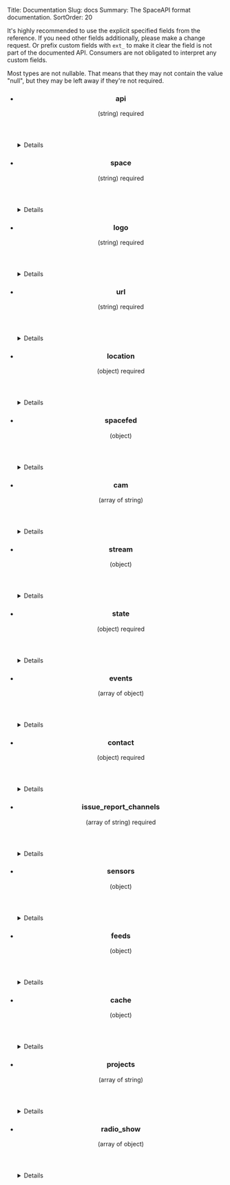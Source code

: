 Title: Documentation
Slug: docs
Summary: The SpaceAPI format documentation.
SortOrder: 20

It's highly recommended to use the explicit specified fields from the
reference. If you need other fields additionally, please make a change request.
Or prefix custom fields with `ext_` to make it clear the field is not part of
the documented API. Consumers are not obligated to interpret any custom fields.

Most types are not nullable. That means that they may not contain the value "null",
but they may be left away if they're not required.

<ul class="group apidocs">
<li><section class="item">
<header>
<h3>api</h3><span class="type">(string)</span>
<span class="tag required">required</span>
</header>
<details class="togglable">
<summary>Details</summary>
<div>
<p>The version of SpaceAPI your endpoint uses</p>
<h4>Valid values</h4>
<p><code>0.13</code></p>
<div></details>
</section></li>
<li><section class="item">
<header>
<h3>space</h3><span class="type">(string)</span>
<span class="tag required">required</span>
</header>
<details class="togglable">
<summary>Details</summary>
<div>
<p>The name of your space</p>
<div></details>
</section></li>
<li><section class="item">
<header>
<h3>logo</h3><span class="type">(string)</span>
<span class="tag required">required</span>
</header>
<details class="togglable">
<summary>Details</summary>
<div>
<p>URL to your space logo</p>
<div></details>
</section></li>
<li><section class="item">
<header>
<h3>url</h3><span class="type">(string)</span>
<span class="tag required">required</span>
</header>
<details class="togglable">
<summary>Details</summary>
<div>
<p>URL to your space website</p>
<div></details>
</section></li>
<li><section class="item">
<header>
<h3>location</h3><span class="type">(object)</span>
<span class="tag required">required</span>
</header>
<details class="togglable">
<summary>Details</summary>
<div>
<p>Position data such as a postal address or geographic coordinates</p>
<h4>Nested object properties</h4>
<ul class="group">
<li><section class="item">
<header>
<h3>address</h3><span class="type">(string)</span>
</header>
<details class="togglable">
<summary>Details</summary>
<div>
<p>The postal address of your space (street, block, housenumber, zip code, city, whatever you usually need in your country, and the country itself).<br>Examples: <ul><li>Netzladen e.V., Breite Straße 74, 53111 Bonn, Germany</li></ul></p>
<div></details>
</section></li>
<li><section class="item">
<header>
<h3>lat</h3><span class="type">(number)</span>
<span class="tag required">required</span>
</header>
<details class="togglable">
<summary>Details</summary>
<div>
<p>Latitude of your space location, in degree with decimal places. Use positive values for locations north of the equator, negative values for locations south of equator.</p>
<div></details>
</section></li>
<li><section class="item">
<header>
<h3>lon</h3><span class="type">(number)</span>
<span class="tag required">required</span>
</header>
<details class="togglable">
<summary>Details</summary>
<div>
<p>Longitude of your space location, in degree with decimal places. Use positive values for locations west of Greenwich, and negative values for locations east of Greenwich.</p>
<div></details>
</section></li>
</ul>
<div></details>
</section></li>
<li><section class="item">
<header>
<h3>spacefed</h3><span class="type">(object)</span>
</header>
<details class="togglable">
<summary>Details</summary>
<div>
<p>A flag indicating if the hackerspace uses SpaceFED, a federated login scheme so that visiting hackers can use the space WiFi with their home space credentials.</p>
<h4>Nested object properties</h4>
<ul class="group">
<li><section class="item">
<header>
<h3>spacenet</h3><span class="type">(boolean)</span>
<span class="tag required">required</span>
</header>
<details class="togglable">
<summary>Details</summary>
<div>
<p>See the <a target="_blank" href="https://spacefed.net/wiki/index.php/Category:Howto/Spacenet">wiki</a>.</p>
<div></details>
</section></li>
<li><section class="item">
<header>
<h3>spacesaml</h3><span class="type">(boolean)</span>
<span class="tag required">required</span>
</header>
<details class="togglable">
<summary>Details</summary>
<div>
<p>See the <a target="_blank" href="https://spacefed.net/wiki/index.php/Category:Howto/Spacesaml">wiki</a>.</p>
<div></details>
</section></li>
<li><section class="item">
<header>
<h3>spacephone</h3><span class="type">(boolean)</span>
<span class="tag required">required</span>
</header>
<details class="togglable">
<summary>Details</summary>
<div>
<p>See the <a target="_blank" href="https://spacefed.net/wiki/index.php/Category:Howto/Spacephone">wiki</a>.</p>
<div></details>
</section></li>
</ul>
<div></details>
</section></li>
<li><section class="item">
<header>
<h3>cam</h3><span class="type">(array of string)</span>
</header>
<details class="togglable">
<summary>Details</summary>
<div>
<p>URL(s) of webcams in your space</p>
<h4>Minimum number of items</h4>
<p>1</p>
<h4>Nested array items</h4>
<span>string</span>
<div></details>
</section></li>
<li><section class="item">
<header>
<h3>stream</h3><span class="type">(object)</span>
</header>
<details class="togglable">
<summary>Details</summary>
<div>
<p>A mapping of stream types to stream URLs.If you use other stream types make a <a href="add-your-space" target="_blank">change request</a> or prefix yours with <samp>ext_</samp> .</p>
<h4>Nested object properties</h4>
<ul class="group">
<li><section class="item">
<header>
<h3>m4</h3><span class="type">(string)</span>
</header>
<details class="togglable">
<summary>Details</summary>
<div>
<p>Your mpg stream URL. Example: <samp>{"mp4": "http//example.org/stream.mpg"}</samp></p>
<div></details>
</section></li>
<li><section class="item">
<header>
<h3>mjpeg</h3><span class="type">(string)</span>
</header>
<details class="togglable">
<summary>Details</summary>
<div>
<p>Your mjpeg stream URL. Example: <samp>{"mjpeg": "http://example.org/stream.mjpeg"}</samp></p>
<div></details>
</section></li>
<li><section class="item">
<header>
<h3>ustream</h3><span class="type">(string)</span>
</header>
<details class="togglable">
<summary>Details</summary>
<div>
<p>Your ustream stream URL. Example: <samp>{"ustream": "http://www.ustream.tv/channel/hackspsps"}</samp></p>
<div></details>
</section></li>
</ul>
<div></details>
</section></li>
<li><section class="item">
<header>
<h3>state</h3><span class="type">(object)</span>
<span class="tag required">required</span>
</header>
<details class="togglable">
<summary>Details</summary>
<div>
<p>A collection of status-related data: actual open/closed status, icons, last change timestamp etc.</p>
<h4>Nested object properties</h4>
<ul class="group">
<li><section class="item">
<header>
<h3>open</h3><span class="type">(boolean)</span>
<span class="tag required">required</span>
<span class="tag nullable">nullable</span>
</header>
<details class="togglable">
<summary>Details</summary>
<div>
<p>A flag which indicates if the space is currently open or closed. The state 'undefined' can be achieved by assigning this field the value 'null' (without the quotes). In most (all?) programming languages this is evaluated to false so that no app should break</p>
<div></details>
</section></li>
<li><section class="item">
<header>
<h3>lastchange</h3><span class="type">(number)</span>
</header>
<details class="togglable">
<summary>Details</summary>
<div>
<p>The Unix timestamp when the space status changed most recently</p>
<div></details>
</section></li>
<li><section class="item">
<header>
<h3>trigger_person</h3><span class="type">(string)</span>
</header>
<details class="togglable">
<summary>Details</summary>
<div>
<p>The person who lastly changed the state e.g. opened or closed the space.</p>
<div></details>
</section></li>
<li><section class="item">
<header>
<h3>message</h3><span class="type">(string)</span>
</header>
<details class="togglable">
<summary>Details</summary>
<div>
<p>An additional free-form string, could be something like <samp>'open for public'</samp>, <samp>'members only'</samp> or whatever you want it to be</p>
<div></details>
</section></li>
<li><section class="item">
<header>
<h3>icon</h3><span class="type">(object)</span>
</header>
<details class="togglable">
<summary>Details</summary>
<div>
<p>Icons that show the status graphically</p>
<h4>Nested object properties</h4>
<ul class="group">
<li><section class="item">
<header>
<h3>open</h3><span class="type">(string)</span>
<span class="tag required">required</span>
</header>
<details class="togglable">
<summary>Details</summary>
<div>
<p>The URL to your customized space logo showing an open space</p>
<div></details>
</section></li>
<li><section class="item">
<header>
<h3>closed</h3><span class="type">(string)</span>
<span class="tag required">required</span>
</header>
<details class="togglable">
<summary>Details</summary>
<div>
<p>The URL to your customized space logo showing a closed space</p>
<div></details>
</section></li>
</ul>
<div></details>
</section></li>
</ul>
<div></details>
</section></li>
<li><section class="item">
<header>
<h3>events</h3><span class="type">(array of object)</span>
</header>
<details class="togglable">
<summary>Details</summary>
<div>
<p>Events which happened recently in your space and which could be interesting to the public, like 'User X has entered/triggered/did something at timestamp Z'</p>
<h4>Nested array items</h4>
<ul class="group">
<li><section class="item">
<header>
<h3>name</h3><span class="type">(string)</span>
<span class="tag required">required</span>
</header>
<details class="togglable">
<summary>Details</summary>
<div>
<p>Name or other identity of the subject (e.g. <samp>J. Random Hacker</samp>, <samp>fridge</samp>, <samp>3D printer</samp>, …)</p>
<div></details>
</section></li>
<li><section class="item">
<header>
<h3>type</h3><span class="type">(string)</span>
<span class="tag required">required</span>
</header>
<details class="togglable">
<summary>Details</summary>
<div>
<p>Action (e.g. <samp>check-in</samp>, <samp>check-out</samp>, <samp>finish-print</samp>, …). Define your own actions and use them consistently, canonical actions are not (yet) specified</p>
<div></details>
</section></li>
<li><section class="item">
<header>
<h3>timestamp</h3><span class="type">(number)</span>
<span class="tag required">required</span>
</header>
<details class="togglable">
<summary>Details</summary>
<div>
<p>Unix timestamp when the event occured</p>
<div></details>
</section></li>
<li><section class="item">
<header>
<h3>extra</h3><span class="type">(string)</span>
</header>
<details class="togglable">
<summary>Details</summary>
<div>
<p>A custom text field to give more information about the event</p>
<div></details>
</section></li>
</ul>
<div></details>
</section></li>
<li><section class="item">
<header>
<h3>contact</h3><span class="type">(object)</span>
<span class="tag required">required</span>
</header>
<details class="togglable">
<summary>Details</summary>
<div>
<p>Contact information about your space. You must define at least one which is in the list of allowed values of the issue_report_channels field.</p>
<h4>Nested object properties</h4>
<ul class="group">
<li><section class="item">
<header>
<h3>phone</h3><span class="type">(string)</span>
</header>
<details class="togglable">
<summary>Details</summary>
<div>
<p>Phone number, including country code with a leading plus sign. Example: <samp>+1 800 555 4567</samp></p>
<div></details>
</section></li>
<li><section class="item">
<header>
<h3>sip</h3><span class="type">(string)</span>
</header>
<details class="togglable">
<summary>Details</summary>
<div>
<p>URI for Voice-over-IP via SIP. Example: <samp>sip:yourspace@sip.example.org</samp></p>
<div></details>
</section></li>
<li><section class="item">
<header>
<h3>keymasters</h3><span class="type">(array of object)</span>
</header>
<details class="togglable">
<summary>Details</summary>
<div>
<p>Persons who carry a key and are able to open the space upon request. One of the fields irc_nick, phone, email or twitter must be specified.</p>
<h4>Minimum number of items</h4>
<p>1</p>
<h4>Nested array items</h4>
<ul class="group">
<li><section class="item">
<header>
<h3>name</h3><span class="type">(string)</span>
</header>
<details class="togglable">
<summary>Details</summary>
<div>
<p>Real name</p>
<div></details>
</section></li>
<li><section class="item">
<header>
<h3>irc_nick</h3><span class="type">(string)</span>
</header>
<details class="togglable">
<summary>Details</summary>
<div>
<p>Contact the person with this nickname directly in irc if available. The irc channel to be used is defined in the contact/irc field.</p>
<div></details>
</section></li>
<li><section class="item">
<header>
<h3>phone</h3><span class="type">(string)</span>
</header>
<details class="togglable">
<summary>Details</summary>
<div>
<p>Example: <samp>['+1 800 555 4567','+1 800 555 4544']</samp></p>
<div></details>
</section></li>
<li><section class="item">
<header>
<h3>email</h3><span class="type">(string)</span>
</header>
<details class="togglable">
<summary>Details</summary>
<div>
<p>Email address which can be base64 encoded.</p>
<div></details>
</section></li>
<li><section class="item">
<header>
<h3>twitter</h3><span class="type">(string)</span>
</header>
<details class="togglable">
<summary>Details</summary>
<div>
<p>Twitter username with leading <samp>@</samp>.</p>
<div></details>
</section></li>
</ul>
<div></details>
</section></li>
<li><section class="item">
<header>
<h3>irc</h3><span class="type">(string)</span>
</header>
<details class="togglable">
<summary>Details</summary>
<div>
<p>URL of the IRC channel, in the form <samp>irc://example.org/#channelname</samp></p>
<div></details>
</section></li>
<li><section class="item">
<header>
<h3>twitter</h3><span class="type">(string)</span>
</header>
<details class="togglable">
<summary>Details</summary>
<div>
<p>Twitter handle, with leading @</p>
<div></details>
</section></li>
<li><section class="item">
<header>
<h3>facebook</h3><span class="type">(string)</span>
</header>
<details class="togglable">
<summary>Details</summary>
<div>
<p>Facebook account URL.</p>
<div></details>
</section></li>
<li><section class="item">
<header>
<h3>google</h3><span class="type">(object)</span>
</header>
<details class="togglable">
<summary>Details</summary>
<div>
<p>Google services.</p>
<h4>Nested object properties</h4>
<ul class="group">
<li><section class="item">
<header>
<h3>plus</h3><span class="type">(string)</span>
</header>
<details class="togglable">
<summary>Details</summary>
<div>
<p>Google plus URL.</p>
<div></details>
</section></li>
</ul>
<div></details>
</section></li>
<li><section class="item">
<header>
<h3>identica</h3><span class="type">(string)</span>
</header>
<details class="togglable">
<summary>Details</summary>
<div>
<p>Identi.ca or StatusNet account, in the form <samp>yourspace@example.org</samp></p>
<div></details>
</section></li>
<li><section class="item">
<header>
<h3>foursquare</h3><span class="type">(string)</span>
</header>
<details class="togglable">
<summary>Details</summary>
<div>
<p>Foursquare ID, in the form <samp>4d8a9114d85f3704eab301dc</samp>.</p>
<div></details>
</section></li>
<li><section class="item">
<header>
<h3>email</h3><span class="type">(string)</span>
</header>
<details class="togglable">
<summary>Details</summary>
<div>
<p>E-mail address for contacting your space. If this is a mailing list consider to use the contact/ml field.</p>
<div></details>
</section></li>
<li><section class="item">
<header>
<h3>ml</h3><span class="type">(string)</span>
</header>
<details class="togglable">
<summary>Details</summary>
<div>
<p>The e-mail address of your mailing list. If you use Google Groups then the e-mail looks like <samp>your-group@googlegroups.com</samp>.</p>
<div></details>
</section></li>
<li><section class="item">
<header>
<h3>jabber</h3><span class="type">(string)</span>
</header>
<details class="togglable">
<summary>Details</summary>
<div>
<p>A public Jabber/XMPP multi-user chatroom in the form <samp>chatroom@conference.example.net</samp></p>
<div></details>
</section></li>
<li><section class="item">
<header>
<h3>issue_mail</h3><span class="type">(string)</span>
</header>
<details class="togglable">
<summary>Details</summary>
<div>
<p>A seperate email address for issue reports (see the <em>issue_report_channels</em> field). This value can be Base64-encoded.</p>
<div></details>
</section></li>
</ul>
<div></details>
</section></li>
<li><section class="item">
<header>
<h3>issue_report_channels</h3><span class="type">(array of string)</span>
<span class="tag required">required</span>
</header>
<details class="togglable">
<summary>Details</summary>
<div>
<p>This array defines all communication channels where you want to get automated issue reports about your SpaceAPI endpoint from the revalidator. This field is meant for internal usage only and it should never be consumed by any app. At least one channel must be defined. Please consider that when using <samp>ml</samp> the mailing list moderator has to moderate incoming emails or add the sender email to the subscribers. If you don't break your SpaceAPI implementation you won't get any notifications ;-)</p>
<h4>Minimum number of items</h4>
<p>1</p>
<h4>Nested array items</h4>
<span>string</span>
<div></details>
</section></li>
<li><section class="item">
<header>
<h3>sensors</h3><span class="type">(object)</span>
</header>
<details class="togglable">
<summary>Details</summary>
<div>
<p>Data of various sensors in your space (e.g. temperature, humidity, amount of Club-Mate left, …). The only canonical property is the <em>temp</em> property, additional sensor types may be defined by you. In this case, you are requested to share your definition for inclusion in this specification.</p>
<h4>Nested object properties</h4>
<ul class="group">
<li><section class="item">
<header>
<h3>temperature</h3><span class="type">(array of object)</span>
</header>
<details class="togglable">
<summary>Details</summary>
<div>
<p>Temperature sensor. To convert from one unit of temperature to another consider <a href="http://en.wikipedia.org/wiki/Temperature_conversion_formulas" target="_blank">Wikipedia</a>.</p>
<h4>Nested array items</h4>
<ul class="group">
<li><section class="item">
<header>
<h3>value</h3><span class="type">(number)</span>
<span class="tag required">required</span>
</header>
<details class="togglable">
<summary>Details</summary>
<div>
<p>The sensor value</p>
<div></details>
</section></li>
<li><section class="item">
<header>
<h3>unit</h3><span class="type">(string)</span>
<span class="tag required">required</span>
</header>
<details class="togglable">
<summary>Details</summary>
<div>
<p>The unit of the sensor value.</p>
<h4>Valid values</h4>
<p><code>°C</code> | <code>°F</code> | <code>K</code> | <code>°De</code> | <code>°N</code> | <code>°R</code> | <code>°Ré</code> | <code>°Rø</code></p>
<div></details>
</section></li>
<li><section class="item">
<header>
<h3>location</h3><span class="type">(string)</span>
<span class="tag required">required</span>
</header>
<details class="togglable">
<summary>Details</summary>
<div>
<p>The location of your sensor such as <samp>Outside</samp>, <samp>Inside</samp>, <samp>Ceiling</samp>, <samp>Roof</samp> or <samp>Room 1</samp>.</p>
<div></details>
</section></li>
<li><section class="item">
<header>
<h3>name</h3><span class="type">(string)</span>
</header>
<details class="togglable">
<summary>Details</summary>
<div>
<p>This field is an additional field to give your sensor a name. This can be useful if you have multiple sensors in the same location.</p>
<div></details>
</section></li>
<li><section class="item">
<header>
<h3>description</h3><span class="type">(string)</span>
</header>
<details class="togglable">
<summary>Details</summary>
<div>
<p>An extra field that you can use to attach some additional information to this sensor instance.</p>
<div></details>
</section></li>
</ul>
<div></details>
</section></li>
<li><section class="item">
<header>
<h3>door_locked</h3><span class="type">(array of object)</span>
</header>
<details class="togglable">
<summary>Details</summary>
<div>
<p>Sensor type to indicate if a certain door is locked.</p>
<h4>Nested array items</h4>
<ul class="group">
<li><section class="item">
<header>
<h3>value</h3><span class="type">(boolean)</span>
<span class="tag required">required</span>
</header>
<details class="togglable">
<summary>Details</summary>
<div>
<p>The sensor value</p>
<div></details>
</section></li>
<li><section class="item">
<header>
<h3>location</h3><span class="type">(string)</span>
<span class="tag required">required</span>
</header>
<details class="togglable">
<summary>Details</summary>
<div>
<p>The location of your sensor such as <samp>front door</samp>, <samp>chill room</samp> or <samp>lab</samp>.</p>
<div></details>
</section></li>
<li><section class="item">
<header>
<h3>name</h3><span class="type">(string)</span>
</header>
<details class="togglable">
<summary>Details</summary>
<div>
<p>This field is an additional field to give your sensor a name. This can be useful if you have multiple sensors in the same location.</p>
<div></details>
</section></li>
<li><section class="item">
<header>
<h3>description</h3><span class="type">(string)</span>
</header>
<details class="togglable">
<summary>Details</summary>
<div>
<p>An extra field that you can use to attach some additional information to this sensor instance.</p>
<div></details>
</section></li>
</ul>
<div></details>
</section></li>
<li><section class="item">
<header>
<h3>barometer</h3><span class="type">(array of object)</span>
</header>
<details class="togglable">
<summary>Details</summary>
<div>
<p>Barometer sensor</p>
<h4>Nested array items</h4>
<ul class="group">
<li><section class="item">
<header>
<h3>value</h3><span class="type">(number)</span>
<span class="tag required">required</span>
</header>
<details class="togglable">
<summary>Details</summary>
<div>
<p>The sensor value</p>
<div></details>
</section></li>
<li><section class="item">
<header>
<h3>unit</h3><span class="type">(string)</span>
<span class="tag required">required</span>
</header>
<details class="togglable">
<summary>Details</summary>
<div>
<p>The unit of the sensor value. You should always define the unit though if the sensor is a flag of a boolean type then you can of course omit it.</p>
<h4>Valid values</h4>
<p><code>hPA</code></p>
<div></details>
</section></li>
<li><section class="item">
<header>
<h3>location</h3><span class="type">(string)</span>
<span class="tag required">required</span>
</header>
<details class="togglable">
<summary>Details</summary>
<div>
<p>The location of your sensor such as <samp>Outside</samp>, <samp>Inside</samp>, <samp>Ceiling</samp>, <samp>Roof</samp> or <samp>Room 1</samp>.</p>
<div></details>
</section></li>
<li><section class="item">
<header>
<h3>name</h3><span class="type">(string)</span>
</header>
<details class="togglable">
<summary>Details</summary>
<div>
<p>This field is an additional field to give your sensor a name. This can be useful if you have multiple sensors in the same location.</p>
<div></details>
</section></li>
<li><section class="item">
<header>
<h3>description</h3><span class="type">(string)</span>
</header>
<details class="togglable">
<summary>Details</summary>
<div>
<p>An extra field that you can use to attach some additional information to this sensor instance.</p>
<div></details>
</section></li>
</ul>
<div></details>
</section></li>
<li><section class="item">
<header>
<h3>radiation</h3><span class="type">(object)</span>
</header>
<details class="togglable">
<summary>Details</summary>
<div>
<p>Compound radiation sensor. Check this <a rel="nofollow" href="https://sites.google.com/site/diygeigercounter/gm-tubes-supported" target="_blank">resource</a>.</p>
<h4>Nested object properties</h4>
<ul class="group">
<li><section class="item">
<header>
<h3>alpha</h3><span class="type">(array of object)</span>
</header>
<details class="togglable">
<summary>Details</summary>
<div>
<p>An alpha sensor</p>
<h4>Nested array items</h4>
<ul class="group">
<li><section class="item">
<header>
<h3>value</h3><span class="type">(number)</span>
<span class="tag required">required</span>
</header>
<details class="togglable">
<summary>Details</summary>
<div>
<p>Observed counts per minute (ocpm) or actual radiation value. If the value are the observed counts then the dead_time and conversion_factor fields must be defined as well. CPM formula: <div>cpm = ocpm ( 1 + 1 / (1 - ocpm x dead_time) )</div> Conversion formula: <div>µSv/h = cpm x conversion_factor</div></p>
<div></details>
</section></li>
<li><section class="item">
<header>
<h3>unit</h3><span class="type">(string)</span>
<span class="tag required">required</span>
</header>
<details class="togglable">
<summary>Details</summary>
<div>
<p>Choose the appropriate unit for your radiation sensor instance.</p>
<h4>Valid values</h4>
<p><code>cpm</code> | <code>r/h</code> | <code>µSv/h</code> | <code>mSv/a</code> | <code>µSv/a</code></p>
<div></details>
</section></li>
<li><section class="item">
<header>
<h3>dead_time</h3><span class="type">(number)</span>
</header>
<details class="togglable">
<summary>Details</summary>
<div>
<p>The dead time in µs. See the description of the value field to see how to use the dead time.</p>
<div></details>
</section></li>
<li><section class="item">
<header>
<h3>conversion_factor</h3><span class="type">(number)</span>
</header>
<details class="togglable">
<summary>Details</summary>
<div>
<p>The conversion from the <em>cpm</em> unit to another unit hardly depends on your tube type. See the description of the value field to see how to use the conversion factor. <strong>Note:</strong> only trust your manufacturer if it comes to the actual factor value. The internet seems <a rel="nofollow" href="http://sapporohibaku.wordpress.com/2011/10/15/conversion-factor/" target="_blank">full of wrong copy & pastes</a>, don't even trust your neighbour hackerspace. If in doubt ask the tube manufacturer.</p>
<div></details>
</section></li>
<li><section class="item">
<header>
<h3>location</h3><span class="type">(string)</span>
</header>
<details class="togglable">
<summary>Details</summary>
<div>
<p>The location of your sensor such as <samp>Outside</samp>, <samp>Inside</samp>, <samp>Ceiling</samp>, <samp>Roof</samp> or <samp>Room 1</samp>.</p>
<div></details>
</section></li>
<li><section class="item">
<header>
<h3>name</h3><span class="type">(string)</span>
</header>
<details class="togglable">
<summary>Details</summary>
<div>
<p>This field is an additional field to give your sensor a name. This can be useful if you have multiple sensors in the same location.</p>
<div></details>
</section></li>
<li><section class="item">
<header>
<h3>description</h3><span class="type">(string)</span>
</header>
<details class="togglable">
<summary>Details</summary>
<div>
<p>An extra field that you can use to attach some additional information to this sensor instance.</p>
<div></details>
</section></li>
</ul>
<div></details>
</section></li>
<li><section class="item">
<header>
<h3>beta</h3><span class="type">(array of object)</span>
</header>
<details class="togglable">
<summary>Details</summary>
<div>
<p>A beta sensor</p>
<h4>Nested array items</h4>
<ul class="group">
<li><section class="item">
<header>
<h3>value</h3><span class="type">(number)</span>
<span class="tag required">required</span>
</header>
<details class="togglable">
<summary>Details</summary>
<div>
<p>Observed counts per minute (ocpm) or actual radiation value. If the value are the observed counts then the dead_time and conversion_factor fields must be defined as well. CPM formula: <div>cpm = ocpm ( 1 + 1 / (1 - ocpm x dead_time) )</div> Conversion formula: <div>µSv/h = cpm x conversion_factor</div></p>
<div></details>
</section></li>
<li><section class="item">
<header>
<h3>unit</h3><span class="type">(string)</span>
<span class="tag required">required</span>
</header>
<details class="togglable">
<summary>Details</summary>
<div>
<p>Choose the appropriate unit for your radiation sensor instance.</p>
<h4>Valid values</h4>
<p><code>cpm</code> | <code>r/h</code> | <code>µSv/h</code> | <code>mSv/a</code> | <code>µSv/a</code></p>
<div></details>
</section></li>
<li><section class="item">
<header>
<h3>dead_time</h3><span class="type">(number)</span>
</header>
<details class="togglable">
<summary>Details</summary>
<div>
<p>The dead time in µs. See the description of the value field to see how to use the dead time.</p>
<div></details>
</section></li>
<li><section class="item">
<header>
<h3>conversion_factor</h3><span class="type">(number)</span>
</header>
<details class="togglable">
<summary>Details</summary>
<div>
<p>The conversion from the <em>cpm</em> unit to another unit hardly depends on your tube type. See the description of the value field to see how to use the conversion factor. <strong>Note:</strong> only trust your manufacturer if it comes to the actual factor value. The internet seems <a rel="nofollow" href="http://sapporohibaku.wordpress.com/2011/10/15/conversion-factor/" target="_blank">full of wrong copy & pastes</a>, don't even trust your neighbour hackerspace. If in doubt ask the tube manufacturer.</p>
<div></details>
</section></li>
<li><section class="item">
<header>
<h3>location</h3><span class="type">(string)</span>
</header>
<details class="togglable">
<summary>Details</summary>
<div>
<p>The location of your sensor such as <samp>Outside</samp>, <samp>Inside</samp>, <samp>Ceiling</samp>, <samp>Roof</samp> or <samp>Room 1</samp>.</p>
<div></details>
</section></li>
<li><section class="item">
<header>
<h3>name</h3><span class="type">(string)</span>
</header>
<details class="togglable">
<summary>Details</summary>
<div>
<p>This field is an additional field to give your sensor a name. This can be useful if you have multiple sensors in the same location.</p>
<div></details>
</section></li>
<li><section class="item">
<header>
<h3>description</h3><span class="type">(string)</span>
</header>
<details class="togglable">
<summary>Details</summary>
<div>
<p>An extra field that you can use to attach some additional information to this sensor instance.</p>
<div></details>
</section></li>
</ul>
<div></details>
</section></li>
<li><section class="item">
<header>
<h3>gamma</h3><span class="type">(array of object)</span>
</header>
<details class="togglable">
<summary>Details</summary>
<div>
<p>A gamma sensor</p>
<h4>Nested array items</h4>
<ul class="group">
<li><section class="item">
<header>
<h3>value</h3><span class="type">(number)</span>
<span class="tag required">required</span>
</header>
<details class="togglable">
<summary>Details</summary>
<div>
<p>Observed counts per minute (ocpm) or actual radiation value. If the value are the observed counts then the dead_time and conversion_factor fields must be defined as well. CPM formula: <div>cpm = ocpm ( 1 + 1 / (1 - ocpm x dead_time) )</div> Conversion formula: <div>µSv/h = cpm x conversion_factor</div></p>
<div></details>
</section></li>
<li><section class="item">
<header>
<h3>unit</h3><span class="type">(string)</span>
<span class="tag required">required</span>
</header>
<details class="togglable">
<summary>Details</summary>
<div>
<p>Choose the appropriate unit for your radiation sensor instance.</p>
<h4>Valid values</h4>
<p><code>cpm</code> | <code>r/h</code> | <code>µSv/h</code> | <code>mSv/a</code> | <code>µSv/a</code></p>
<div></details>
</section></li>
<li><section class="item">
<header>
<h3>dead_time</h3><span class="type">(number)</span>
</header>
<details class="togglable">
<summary>Details</summary>
<div>
<p>The dead time in µs. See the description of the value field to see how to use the dead time.</p>
<div></details>
</section></li>
<li><section class="item">
<header>
<h3>conversion_factor</h3><span class="type">(number)</span>
</header>
<details class="togglable">
<summary>Details</summary>
<div>
<p>The conversion from the <em>cpm</em> unit to another unit hardly depends on your tube type. See the description of the value field to see how to use the conversion factor. <strong>Note:</strong> only trust your manufacturer if it comes to the actual factor value. The internet seems <a rel="nofollow" href="http://sapporohibaku.wordpress.com/2011/10/15/conversion-factor/" target="_blank">full of wrong copy & pastes</a>, don't even trust your neighbour hackerspace. If in doubt ask the tube manufacturer.</p>
<div></details>
</section></li>
<li><section class="item">
<header>
<h3>location</h3><span class="type">(string)</span>
</header>
<details class="togglable">
<summary>Details</summary>
<div>
<p>The location of your sensor such as <samp>Outside</samp>, <samp>Inside</samp>, <samp>Ceiling</samp>, <samp>Roof</samp> or <samp>Room 1</samp>.</p>
<div></details>
</section></li>
<li><section class="item">
<header>
<h3>name</h3><span class="type">(string)</span>
</header>
<details class="togglable">
<summary>Details</summary>
<div>
<p>This field is an additional field to give your sensor a name. This can be useful if you have multiple sensors in the same location.</p>
<div></details>
</section></li>
<li><section class="item">
<header>
<h3>description</h3><span class="type">(string)</span>
</header>
<details class="togglable">
<summary>Details</summary>
<div>
<p>An extra field that you can use to attach some additional information to this sensor instance.</p>
<div></details>
</section></li>
</ul>
<div></details>
</section></li>
<li><section class="item">
<header>
<h3>beta_gamma</h3><span class="type">(array of object)</span>
</header>
<details class="togglable">
<summary>Details</summary>
<div>
<p>A sensor which cannot filter beta and gamma radiation seperately.</p>
<h4>Nested array items</h4>
<ul class="group">
<li><section class="item">
<header>
<h3>value</h3><span class="type">(number)</span>
<span class="tag required">required</span>
</header>
<details class="togglable">
<summary>Details</summary>
<div>
<p>Observed counts per minute (ocpm) or actual radiation value. If the value are the observed counts then the dead_time and conversion_factor fields must be defined as well. CPM formula: <div>cpm = ocpm ( 1 + 1 / (1 - ocpm x dead_time) )</div> Conversion formula: <div>µSv/h = cpm x conversion_factor</div></p>
<div></details>
</section></li>
<li><section class="item">
<header>
<h3>unit</h3><span class="type">(string)</span>
<span class="tag required">required</span>
</header>
<details class="togglable">
<summary>Details</summary>
<div>
<p>Choose the appropriate unit for your radiation sensor instance.</p>
<h4>Valid values</h4>
<p><code>cpm</code> | <code>r/h</code> | <code>µSv/h</code> | <code>mSv/a</code> | <code>µSv/a</code></p>
<div></details>
</section></li>
<li><section class="item">
<header>
<h3>dead_time</h3><span class="type">(number)</span>
</header>
<details class="togglable">
<summary>Details</summary>
<div>
<p>The dead time in µs. See the description of the value field to see how to use the dead time.</p>
<div></details>
</section></li>
<li><section class="item">
<header>
<h3>conversion_factor</h3><span class="type">(number)</span>
</header>
<details class="togglable">
<summary>Details</summary>
<div>
<p>The conversion from the <em>cpm</em> unit to another unit hardly depends on your tube type. See the description of the value field to see how to use the conversion factor. <strong>Note:</strong> only trust your manufacturer if it comes to the actual factor value. The internet seems <a rel="nofollow" href="http://sapporohibaku.wordpress.com/2011/10/15/conversion-factor/" target="_blank">full of wrong copy & pastes</a>, don't even trust your neighbour hackerspace. If in doubt ask the tube manufacturer.</p>
<div></details>
</section></li>
<li><section class="item">
<header>
<h3>location</h3><span class="type">(string)</span>
</header>
<details class="togglable">
<summary>Details</summary>
<div>
<p>The location of your sensor such as <samp>Outside</samp>, <samp>Inside</samp>, <samp>Ceiling</samp>, <samp>Roof</samp> or <samp>Room 1</samp>.</p>
<div></details>
</section></li>
<li><section class="item">
<header>
<h3>name</h3><span class="type">(string)</span>
</header>
<details class="togglable">
<summary>Details</summary>
<div>
<p>This field is an additional field to give your sensor a name. This can be useful if you have multiple sensors in the same location.</p>
<div></details>
</section></li>
<li><section class="item">
<header>
<h3>description</h3><span class="type">(string)</span>
</header>
<details class="togglable">
<summary>Details</summary>
<div>
<p>An extra field that you can use to attach some additional information to this sensor instance.</p>
<div></details>
</section></li>
</ul>
<div></details>
</section></li>
</ul>
<div></details>
</section></li>
<li><section class="item">
<header>
<h3>humidity</h3><span class="type">(array of object)</span>
</header>
<details class="togglable">
<summary>Details</summary>
<div>
<p>Humidity sensor</p>
<h4>Nested array items</h4>
<ul class="group">
<li><section class="item">
<header>
<h3>value</h3><span class="type">(number)</span>
<span class="tag required">required</span>
</header>
<details class="togglable">
<summary>Details</summary>
<div>
<p>The sensor value</p>
<div></details>
</section></li>
<li><section class="item">
<header>
<h3>unit</h3><span class="type">(string)</span>
<span class="tag required">required</span>
</header>
<details class="togglable">
<summary>Details</summary>
<div>
<p>The unit of the sensor value. You should always define the unit though if the sensor is a flag of a boolean type then you can of course omit it.</p>
<h4>Valid values</h4>
<p><code>%</code></p>
<div></details>
</section></li>
<li><section class="item">
<header>
<h3>location</h3><span class="type">(string)</span>
<span class="tag required">required</span>
</header>
<details class="togglable">
<summary>Details</summary>
<div>
<p>The location of your sensor such as <samp>Outside</samp>, <samp>Inside</samp>, <samp>Ceiling</samp>, <samp>Roof</samp> or <samp>Room 1</samp>.</p>
<div></details>
</section></li>
<li><section class="item">
<header>
<h3>name</h3><span class="type">(string)</span>
</header>
<details class="togglable">
<summary>Details</summary>
<div>
<p>This field is an additional field to give your sensor a name. This can be useful if you have multiple sensors in the same location.</p>
<div></details>
</section></li>
<li><section class="item">
<header>
<h3>description</h3><span class="type">(string)</span>
</header>
<details class="togglable">
<summary>Details</summary>
<div>
<p>An extra field that you can use to attach some additional information to this sensor instance.</p>
<div></details>
</section></li>
</ul>
<div></details>
</section></li>
<li><section class="item">
<header>
<h3>beverage_supply</h3><span class="type">(array of object)</span>
</header>
<details class="togglable">
<summary>Details</summary>
<div>
<p>How much Mate and beer is in your fridge?</p>
<h4>Nested array items</h4>
<ul class="group">
<li><section class="item">
<header>
<h3>value</h3><span class="type">(number)</span>
<span class="tag required">required</span>
</header>
<details class="togglable">
<summary>Details</summary>
<div>
<p>The sensor value</p>
<div></details>
</section></li>
<li><section class="item">
<header>
<h3>unit</h3><span class="type">(string)</span>
<span class="tag required">required</span>
</header>
<details class="togglable">
<summary>Details</summary>
<div>
<p>The unit, either <samp>btl</samp> for bottles or <samp>crt</samp> for crates.</p>
<h4>Valid values</h4>
<p><code>btl</code> | <code>crt</code></p>
<div></details>
</section></li>
<li><section class="item">
<header>
<h3>location</h3><span class="type">(string)</span>
</header>
<details class="togglable">
<summary>Details</summary>
<div>
<p>The location of your sensor such as <samp>Room 1</samp> or <samp>Room 2</samp> or <samp>Room 3</samp>, <samp>Roof</samp> or <samp>Room 1</samp>.</p>
<div></details>
</section></li>
<li><section class="item">
<header>
<h3>name</h3><span class="type">(string)</span>
</header>
<details class="togglable">
<summary>Details</summary>
<div>
<p>This field is an additional field to give your sensor a name. This can be useful if you have multiple sensors in the same location.</p>
<div></details>
</section></li>
<li><section class="item">
<header>
<h3>description</h3><span class="type">(string)</span>
</header>
<details class="togglable">
<summary>Details</summary>
<div>
<p>An extra field that you can use to attach some additional information to this sensor instance.</p>
<div></details>
</section></li>
</ul>
<div></details>
</section></li>
<li><section class="item">
<header>
<h3>power_consumption</h3><span class="type">(array of object)</span>
</header>
<details class="togglable">
<summary>Details</summary>
<div>
<p>The power consumption of a specific device or of your whole space.</p>
<h4>Nested array items</h4>
<ul class="group">
<li><section class="item">
<header>
<h3>value</h3><span class="type">(number)</span>
<span class="tag required">required</span>
</header>
<details class="togglable">
<summary>Details</summary>
<div>
<p>The sensor value</p>
<div></details>
</section></li>
<li><section class="item">
<header>
<h3>unit</h3><span class="type">(string)</span>
<span class="tag required">required</span>
</header>
<details class="togglable">
<summary>Details</summary>
<div>
<p>The unit of the sensor value. You should always define the unit though if the sensor is a flag of a boolean type then you can of course omit it.</p>
<h4>Valid values</h4>
<p><code>mW</code> | <code>W</code> | <code>VA</code></p>
<div></details>
</section></li>
<li><section class="item">
<header>
<h3>location</h3><span class="type">(string)</span>
<span class="tag required">required</span>
</header>
<details class="togglable">
<summary>Details</summary>
<div>
<p>The location of your sensor such as <samp>Outside</samp>, <samp>Inside</samp>, <samp>Ceiling</samp>, <samp>Roof</samp> or <samp>Room 1</samp>.</p>
<div></details>
</section></li>
<li><section class="item">
<header>
<h3>name</h3><span class="type">(string)</span>
</header>
<details class="togglable">
<summary>Details</summary>
<div>
<p>This field is an additional field to give your sensor a name. This can be useful if you have multiple sensors in the same location.</p>
<div></details>
</section></li>
<li><section class="item">
<header>
<h3>description</h3><span class="type">(string)</span>
</header>
<details class="togglable">
<summary>Details</summary>
<div>
<p>An extra field that you can use to attach some additional information to this sensor instance.</p>
<div></details>
</section></li>
</ul>
<div></details>
</section></li>
<li><section class="item">
<header>
<h3>wind</h3><span class="type">(array of object)</span>
</header>
<details class="togglable">
<summary>Details</summary>
<div>
<p>Your wind sensor.</p>
<h4>Nested array items</h4>
<ul class="group">
<li><section class="item">
<header>
<h3>properties</h3><span class="type">(object)</span>
<span class="tag required">required</span>
</header>
<details class="togglable">
<summary>Details</summary>
<div>
<p></p>
<h4>Nested object properties</h4>
<ul class="group">
<li><section class="item">
<header>
<h3>speed</h3><span class="type">(object)</span>
<span class="tag required">required</span>
</header>
<details class="togglable">
<summary>Details</summary>
<div>
<p></p>
<h4>Nested object properties</h4>
<ul class="group">
<li><section class="item">
<header>
<h3>value</h3><span class="type">(number)</span>
<span class="tag required">required</span>
</header>
<details class="togglable">
<summary>Details</summary>
<div>
<p>The sensor value</p>
<div></details>
</section></li>
<li><section class="item">
<header>
<h3>unit</h3><span class="type">(string)</span>
<span class="tag required">required</span>
</header>
<details class="togglable">
<summary>Details</summary>
<div>
<p>The unit of the sensor value. You should always define the unit though if the sensor is a flag of a boolean type then you can of course omit it.</p>
<h4>Valid values</h4>
<p><code>m/s</code> | <code>km/h</code> | <code>kn</code></p>
<div></details>
</section></li>
</ul>
<div></details>
</section></li>
<li><section class="item">
<header>
<h3>gust</h3><span class="type">(object)</span>
<span class="tag required">required</span>
</header>
<details class="togglable">
<summary>Details</summary>
<div>
<p></p>
<h4>Nested object properties</h4>
<ul class="group">
<li><section class="item">
<header>
<h3>value</h3><span class="type">(number)</span>
<span class="tag required">required</span>
</header>
<details class="togglable">
<summary>Details</summary>
<div>
<p>The sensor value</p>
<div></details>
</section></li>
<li><section class="item">
<header>
<h3>unit</h3><span class="type">(string)</span>
<span class="tag required">required</span>
</header>
<details class="togglable">
<summary>Details</summary>
<div>
<p>The unit of the sensor value. You should always define the unit though if the sensor is a flag of a boolean type then you can of course omit it.</p>
<h4>Valid values</h4>
<p><code>m/s</code> | <code>km/h</code> | <code>kn</code></p>
<div></details>
</section></li>
</ul>
<div></details>
</section></li>
<li><section class="item">
<header>
<h3>direction</h3><span class="type">(object)</span>
<span class="tag required">required</span>
</header>
<details class="togglable">
<summary>Details</summary>
<div>
<p>The wind direction in degrees. Use this <a href="https://github.com/slopjong/OpenSpaceLint/issues/80" target="_blank_">mapping</a> to convert the degrees into a string.</p>
<h4>Nested object properties</h4>
<ul class="group">
<li><section class="item">
<header>
<h3>value</h3><span class="type">(number)</span>
<span class="tag required">required</span>
</header>
<details class="togglable">
<summary>Details</summary>
<div>
<p>The sensor value</p>
<div></details>
</section></li>
<li><section class="item">
<header>
<h3>unit</h3><span class="type">(string)</span>
<span class="tag required">required</span>
</header>
<details class="togglable">
<summary>Details</summary>
<div>
<p>The unit of the sensor value. You should always define the unit though if the sensor is a flag of a boolean type then you can of course omit it.</p>
<h4>Valid values</h4>
<p><code>°</code></p>
<div></details>
</section></li>
</ul>
<div></details>
</section></li>
<li><section class="item">
<header>
<h3>elevation</h3><span class="type">(object)</span>
<span class="tag required">required</span>
</header>
<details class="togglable">
<summary>Details</summary>
<div>
<p>Height above mean sea level.</p>
<h4>Nested object properties</h4>
<ul class="group">
<li><section class="item">
<header>
<h3>value</h3><span class="type">(number)</span>
<span class="tag required">required</span>
</header>
<details class="togglable">
<summary>Details</summary>
<div>
<p>The sensor value</p>
<div></details>
</section></li>
<li><section class="item">
<header>
<h3>unit</h3><span class="type">(string)</span>
<span class="tag required">required</span>
</header>
<details class="togglable">
<summary>Details</summary>
<div>
<p>The unit of the sensor value. You should always define the unit though if the sensor is a flag of a boolean type then you can of course omit it.</p>
<h4>Valid values</h4>
<p><code>m</code></p>
<div></details>
</section></li>
</ul>
<div></details>
</section></li>
</ul>
<div></details>
</section></li>
<li><section class="item">
<header>
<h3>location</h3><span class="type">(string)</span>
<span class="tag required">required</span>
</header>
<details class="togglable">
<summary>Details</summary>
<div>
<p>The location of your sensor such as <samp>Outside</samp>, <samp>Inside</samp>, <samp>Ceiling</samp>, <samp>Roof</samp> or <samp>Room 1</samp>.</p>
<div></details>
</section></li>
<li><section class="item">
<header>
<h3>name</h3><span class="type">(string)</span>
</header>
<details class="togglable">
<summary>Details</summary>
<div>
<p>This field is an additional field to give your sensor a name. This can be useful if you have multiple sensors in the same location.</p>
<div></details>
</section></li>
<li><section class="item">
<header>
<h3>description</h3><span class="type">(string)</span>
</header>
<details class="togglable">
<summary>Details</summary>
<div>
<p>An extra field that you can use to attach some additional information to this sensor instance.</p>
<div></details>
</section></li>
</ul>
<div></details>
</section></li>
<li><section class="item">
<header>
<h3>network_connections</h3><span class="type">(array of object)</span>
</header>
<details class="togglable">
<summary>Details</summary>
<div>
<p>This sensor type is to specify the currently active  ethernet or wireless network devices. You can create different instances for each network type.</p>
<h4>Nested array items</h4>
<ul class="group">
<li><section class="item">
<header>
<h3>type</h3><span class="type">(string)</span>
</header>
<details class="togglable">
<summary>Details</summary>
<div>
<p>This field is optional but you can use it to the network type such as <samp>wifi</samp> or <samp>cable</samp>. You can even expose the number of <a href="https://spacefed.net/wiki/index.php/Spacenet" target="_blank">spacenet</a>-authenticated connections.</p>
<h4>Valid values</h4>
<p><code>wifi</code> | <code>cable</code> | <code>spacenet</code></p>
<div></details>
</section></li>
<li><section class="item">
<header>
<h3>value</h3><span class="type">(number)</span>
<span class="tag required">required</span>
</header>
<details class="togglable">
<summary>Details</summary>
<div>
<p>The amount of network connections.</p>
<div></details>
</section></li>
<li><section class="item">
<header>
<h3>machines</h3><span class="type">(array of object)</span>
</header>
<details class="togglable">
<summary>Details</summary>
<div>
<p>The machines that are currently connected with the network.</p>
<h4>Nested array items</h4>
<ul class="group">
<li><section class="item">
<header>
<h3>name</h3><span class="type">(string)</span>
</header>
<details class="togglable">
<summary>Details</summary>
<div>
<p>The machine name.</p>
<div></details>
</section></li>
<li><section class="item">
<header>
<h3>mac</h3><span class="type">(string)</span>
<span class="tag required">required</span>
</header>
<details class="togglable">
<summary>Details</summary>
<div>
<p>The machine's MAC address of the format <samp>D3:3A:DB:EE:FF:00</samp>.</p>
<div></details>
</section></li>
</ul>
<div></details>
</section></li>
<li><section class="item">
<header>
<h3>location</h3><span class="type">(string)</span>
</header>
<details class="togglable">
<summary>Details</summary>
<div>
<p>The location of your sensor such as <samp>Outside</samp>, <samp>Inside</samp>, <samp>Ceiling</samp>, <samp>Roof</samp> or <samp>Room 1</samp>.</p>
<div></details>
</section></li>
<li><section class="item">
<header>
<h3>name</h3><span class="type">(string)</span>
</header>
<details class="togglable">
<summary>Details</summary>
<div>
<p>This field is an additional field to give your sensor a name. This can be useful if you have multiple sensors in the same location.</p>
<div></details>
</section></li>
<li><section class="item">
<header>
<h3>description</h3><span class="type">(string)</span>
</header>
<details class="togglable">
<summary>Details</summary>
<div>
<p>An extra field that you can use to attach some additional information to this sensor instance.</p>
<div></details>
</section></li>
</ul>
<div></details>
</section></li>
<li><section class="item">
<header>
<h3>account_balance</h3><span class="type">(array of object)</span>
</header>
<details class="togglable">
<summary>Details</summary>
<div>
<p>How rich is your hackerspace?</p>
<h4>Nested array items</h4>
<ul class="group">
<li><section class="item">
<header>
<h3>value</h3><span class="type">(number)</span>
<span class="tag required">required</span>
</header>
<details class="togglable">
<summary>Details</summary>
<div>
<p>How much?</p>
<div></details>
</section></li>
<li><section class="item">
<header>
<h3>unit</h3><span class="type">(string)</span>
<span class="tag required">required</span>
</header>
<details class="togglable">
<summary>Details</summary>
<div>
<p>What's the currency? If your currency is missing open a new <a href="https://github.com/slopjong/OpenSpaceLint/issues" target="_blank">issue</a> and request the addition of your currency according <a href="http://de.wikipedia.org/wiki/ISO_4217" target="_blank">ISO 4217</a>.</p>
<h4>Valid values</h4>
<p><code>BTC</code> | <code>EUR</code> | <code>USD</code> | <code>GBP</code></p>
<div></details>
</section></li>
<li><section class="item">
<header>
<h3>location</h3><span class="type">(string)</span>
</header>
<details class="togglable">
<summary>Details</summary>
<div>
<p>If you have more than one account you can use this field to specify where it is.</p>
<div></details>
</section></li>
<li><section class="item">
<header>
<h3>name</h3><span class="type">(string)</span>
</header>
<details class="togglable">
<summary>Details</summary>
<div>
<p>Give your sensor instance a name.</p>
<div></details>
</section></li>
<li><section class="item">
<header>
<h3>description</h3><span class="type">(string)</span>
</header>
<details class="togglable">
<summary>Details</summary>
<div>
<p>An extra field that you can use to attach some additional information to this sensor instance.</p>
<div></details>
</section></li>
</ul>
<div></details>
</section></li>
<li><section class="item">
<header>
<h3>total_member_count</h3><span class="type">(array of object)</span>
</header>
<details class="togglable">
<summary>Details</summary>
<div>
<p>Specify the number of space members.</p>
<h4>Nested array items</h4>
<ul class="group">
<li><section class="item">
<header>
<h3>value</h3><span class="type">(number)</span>
<span class="tag required">required</span>
</header>
<details class="togglable">
<summary>Details</summary>
<div>
<p>The amount of your space members.</p>
<div></details>
</section></li>
<li><section class="item">
<header>
<h3>location</h3><span class="type">(string)</span>
</header>
<details class="togglable">
<summary>Details</summary>
<div>
<p>Specify the location if your hackerspace has different departments (for whatever reason). This field is for one department. Every department should have its own sensor instance.</p>
<div></details>
</section></li>
<li><section class="item">
<header>
<h3>name</h3><span class="type">(string)</span>
</header>
<details class="togglable">
<summary>Details</summary>
<div>
<p>You can use this field to specify if this sensor instance counts active or inactive members.</p>
<div></details>
</section></li>
<li><section class="item">
<header>
<h3>description</h3><span class="type">(string)</span>
</header>
<details class="togglable">
<summary>Details</summary>
<div>
<p>An extra field that you can use to attach some additional information to this sensor instance.</p>
<div></details>
</section></li>
</ul>
<div></details>
</section></li>
<li><section class="item">
<header>
<h3>people_now_present</h3><span class="type">(array of object)</span>
</header>
<details class="togglable">
<summary>Details</summary>
<div>
<p>Specify the number of people that are currently in your space. Optionally you can define a list of names.</p>
<h4>Nested array items</h4>
<ul class="group">
<li><section class="item">
<header>
<h3>value</h3><span class="type">(number)</span>
<span class="tag required">required</span>
</header>
<details class="togglable">
<summary>Details</summary>
<div>
<p>The amount of present people.</p>
<div></details>
</section></li>
<li><section class="item">
<header>
<h3>location</h3><span class="type">(string)</span>
</header>
<details class="togglable">
<summary>Details</summary>
<div>
<p>If you use multiple sensor instances for different rooms, use this field to indicate the location.</p>
<div></details>
</section></li>
<li><section class="item">
<header>
<h3>name</h3><span class="type">(string)</span>
</header>
<details class="togglable">
<summary>Details</summary>
<div>
<p>Give this sensor a name if necessary at all. Use the location field for the rooms. This field is not intended to be used for names of hackerspace members. Use the field 'names' instead.</p>
<div></details>
</section></li>
<li><section class="item">
<header>
<h3>names</h3><span class="type">(array of string)</span>
</header>
<details class="togglable">
<summary>Details</summary>
<div>
<p>List of hackerspace members that are currently occupying the space.</p>
<h4>Minimum number of items</h4>
<p>1</p>
<h4>Nested array items</h4>
<span>string</span>
<div></details>
</section></li>
<li><section class="item">
<header>
<h3>description</h3><span class="type">(string)</span>
</header>
<details class="togglable">
<summary>Details</summary>
<div>
<p>An extra field that you can use to attach some additional information to this sensor instance.</p>
<div></details>
</section></li>
</ul>
<div></details>
</section></li>
</ul>
<div></details>
</section></li>
<li><section class="item">
<header>
<h3>feeds</h3><span class="type">(object)</span>
</header>
<details class="togglable">
<summary>Details</summary>
<div>
<p>Feeds where users can get updates of your space</p>
<h4>Nested object properties</h4>
<ul class="group">
<li><section class="item">
<header>
<h3>blog</h3><span class="type">(object)</span>
</header>
<details class="togglable">
<summary>Details</summary>
<div>
<p></p>
<h4>Nested object properties</h4>
<ul class="group">
<li><section class="item">
<header>
<h3>type</h3><span class="type">(string)</span>
</header>
<details class="togglable">
<summary>Details</summary>
<div>
<p>Type of the feed, for example <samp>rss</samp>, <samp>atom</atom>, <samp>ical</samp></p>
<div></details>
</section></li>
<li><section class="item">
<header>
<h3>url</h3><span class="type">(string)</span>
<span class="tag required">required</span>
</header>
<details class="togglable">
<summary>Details</summary>
<div>
<p>Feed URL</p>
<div></details>
</section></li>
</ul>
<div></details>
</section></li>
<li><section class="item">
<header>
<h3>wiki</h3><span class="type">(object)</span>
</header>
<details class="togglable">
<summary>Details</summary>
<div>
<p></p>
<h4>Nested object properties</h4>
<ul class="group">
<li><section class="item">
<header>
<h3>type</h3><span class="type">(string)</span>
</header>
<details class="togglable">
<summary>Details</summary>
<div>
<p>Type of the feed, for example <samp>rss</samp>, <samp>atom</atom>, <samp>ical</samp></p>
<div></details>
</section></li>
<li><section class="item">
<header>
<h3>url</h3><span class="type">(string)</span>
<span class="tag required">required</span>
</header>
<details class="togglable">
<summary>Details</summary>
<div>
<p>Feed URL</p>
<div></details>
</section></li>
</ul>
<div></details>
</section></li>
<li><section class="item">
<header>
<h3>calendar</h3><span class="type">(object)</span>
</header>
<details class="togglable">
<summary>Details</summary>
<div>
<p></p>
<h4>Nested object properties</h4>
<ul class="group">
<li><section class="item">
<header>
<h3>type</h3><span class="type">(string)</span>
</header>
<details class="togglable">
<summary>Details</summary>
<div>
<p>Type of the feed, for example <samp>rss</samp>, <samp>atom</atom>, <samp>ical</samp></p>
<div></details>
</section></li>
<li><section class="item">
<header>
<h3>url</h3><span class="type">(string)</span>
<span class="tag required">required</span>
</header>
<details class="togglable">
<summary>Details</summary>
<div>
<p>Feed URL</p>
<div></details>
</section></li>
</ul>
<div></details>
</section></li>
<li><section class="item">
<header>
<h3>flickr</h3><span class="type">(object)</span>
</header>
<details class="togglable">
<summary>Details</summary>
<div>
<p></p>
<h4>Nested object properties</h4>
<ul class="group">
<li><section class="item">
<header>
<h3>type</h3><span class="type">(string)</span>
</header>
<details class="togglable">
<summary>Details</summary>
<div>
<p>Type of the feed, for example <samp>rss</samp>, <samp>atom</atom>, <samp>ical</samp></p>
<div></details>
</section></li>
<li><section class="item">
<header>
<h3>url</h3><span class="type">(string)</span>
<span class="tag required">required</span>
</header>
<details class="togglable">
<summary>Details</summary>
<div>
<p>Feed URL</p>
<div></details>
</section></li>
</ul>
<div></details>
</section></li>
</ul>
<div></details>
</section></li>
<li><section class="item">
<header>
<h3>cache</h3><span class="type">(object)</span>
</header>
<details class="togglable">
<summary>Details</summary>
<div>
<p>Specifies options about caching of your SpaceAPI endpoint. Use this if you want to avoid hundreds/thousands of application instances crawling your status.</p>
<h4>Nested object properties</h4>
<ul class="group">
<li><section class="item">
<header>
<h3>schedule</h3><span class="type">(string)</span>
<span class="tag required">required</span>
</header>
<details class="togglable">
<summary>Details</summary>
<div>
<p>Cache update cycle. This field must match the basic regular expression <code>^[mhd]\.[0-9]{2}$</code>, where the first field specifies a unit of time (<code>m</code> for 1 minute, <code>h</code> for 1 hour, <code>d</code> for 1 day), and the second field specifies how many of this unit should be skipped between updates. For example, <samp>m.10</samp> means one updates every 10 minutes, <samp>h.03</samp> means one update every 3 hours, and <samp>d.01</samp> means one update every day.</p>
<h4>Valid values</h4>
<p><code>m.02</code> | <code>m.05</code> | <code>m.10</code> | <code>m.15</code> | <code>m.30</code> | <code>h.01</code> | <code>h.02</code> | <code>h.04</code> | <code>h.08</code> | <code>h.12</code> | <code>d.01</code></p>
<div></details>
</section></li>
</ul>
<div></details>
</section></li>
<li><section class="item">
<header>
<h3>projects</h3><span class="type">(array of string)</span>
</header>
<details class="togglable">
<summary>Details</summary>
<div>
<p>Your project sites (links to GitHub, wikis or wherever your projects are hosted)</p>
<h4>Nested array items</h4>
<span>string</span>
<div></details>
</section></li>
<li><section class="item">
<header>
<h3>radio_show</h3><span class="type">(array of object)</span>
</header>
<details class="togglable">
<summary>Details</summary>
<div>
<p>A list of radio shows that your hackerspace might broadcast.</p>
<h4>Nested array items</h4>
<ul class="group">
<li><section class="item">
<header>
<h3>name</h3><span class="type">(string)</span>
<span class="tag required">required</span>
</header>
<details class="togglable">
<summary>Details</summary>
<div>
<p>The name of the radio show.</p>
<div></details>
</section></li>
<li><section class="item">
<header>
<h3>url</h3><span class="type">(string)</span>
<span class="tag required">required</span>
</header>
<details class="togglable">
<summary>Details</summary>
<div>
<p>The stream URL which must end in a filename or a semicolon such as <br><ul><li>http://signal.hackerspaces.org:8090/signal.mp3</li><li>http://85.214.64.213:8060/;</ul></p>
<div></details>
</section></li>
<li><section class="item">
<header>
<h3>type</h3><span class="type">(string)</span>
<span class="tag required">required</span>
</header>
<details class="togglable">
<summary>Details</summary>
<div>
<p>The stream encoder.</p>
<h4>Valid values</h4>
<p><code>mp3</code> | <code>ogg</code></p>
<div></details>
</section></li>
<li><section class="item">
<header>
<h3>start</h3><span class="type">(string)</span>
<span class="tag required">required</span>
</header>
<details class="togglable">
<summary>Details</summary>
<div>
<p>Specify the start time by using the <a href="http://en.wikipedia.org/wiki/ISO_8601" target="_blank">ISO 8601</a> standard. This encodes the time as follows: <br><br><ul><li>Combined date and time in UTC: 2013-06-10T10:00Z</li><li>Combined date and time in localtime with the timezone offset: 2013-06-10T12:00+02:00</li><li>Combined date and time in localtime with the timezone offset: 2013-06-10T07:00-03:00</li></ul> The examples refer all to the same time.</p>
<div></details>
</section></li>
<li><section class="item">
<header>
<h3>end</h3><span class="type">(string)</span>
<span class="tag required">required</span>
</header>
<details class="togglable">
<summary>Details</summary>
<div>
<p>Specify the end time by using the <a href="http://en.wikipedia.org/wiki/ISO_8601" target="_blank">ISO 8601</a> standard. This encodes the time as follows: <br><br><ul><li>Combined date and time in UTC: 2013-06-10T10:00Z</li><li>Combined date and time in localtime with the timezone offset: 2013-06-10T12:00+02:00</li><li>Combined date and time in localtime with the timezone offset: 2013-06-10T07:00-03:00</li></ul> The examples refer all to the same time.</p>
<div></details>
</section></li>
</ul>
<div></details>
</section></li>
</ul>
